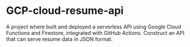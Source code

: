 # GCP-cloud-resume-api
A project where built and deployed a serverless API using Google Cloud Functions and Firestore, integrated with GitHub Actions. Construct an API that can serve resume data in JSON format.
